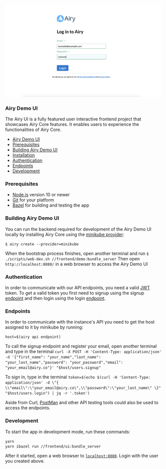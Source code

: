 <p align="center">
    <img width="850" src="../assets/airy_demo_login.png" alt="Airy Login" />
    </a>
</p>

### Airy Demo UI

The Airy UI is a fully featured user interactive frontend project that showcases Airy Core features. It enables users to experience the functionalities of Airy Core.

- [Airy Demo UI](#airy-demo-ui)
- [Prerequisites](#prerequisites)
- [Building Airy Demo UI](#building-airy-demo-ui)
- [Installation](#installation)
- [Authentication](#authentication)
- [Endpoints](#endpoints)
- [Development](#development)

### Prerequisites

- [Node.js](https://nodejs.org/) version 10 or newer
- [Git](https://www.atlassian.com/git/tutorials/install-git/) for your platform
- [Bazel](https://docs.bazel.build/versions/3.7.0/install.html) for building and testing the app

### Building Airy Demo UI

You can run the backend required for development of the Airy Demo UI locally by installing Airy Core using the
[minikube provider](/docs/docs/getting-started/installation/minikube.md):

```
$ airy create --provider=minikube
```

When the bootstrap process finishes, open another terminal and run `$ ./scripts/web-dev.sh //frontend/demo:bundle_server`
Then open `http://localhost:8080/` in a web browser to access the Airy Demo UI

### Authentication

In order to communicate with our API endpoints, you need a valid [JWT](https://jwt.io/) token. To get a valid token you first need to signup using the signup [endpoint](#endpoints) and then login using the login [endpoint](#endpoints).

### Endpoints

In order to communicate with the instance's API you need to get the host assigned to it by minikube by running:

```
host=$(airy api endpoint)
```

To call the signup endpoint and register your email, open another terminal and type in the terminal `curl -X POST -H 'Content-Type: application/json' -d '{"first_name": "your_name","last_name": "your_last_name","password": "your_password","email": "your_email@airy.co"}' "$host/users.signup"`

To sign in, type in the terminal `token=$(echo $(curl -H 'Content-Type: application/json' -d \"{ \\"email\":\"your_email@airy.co\",\\"password\":\"your_last_name\" \}" "$host/users.login") | jq -r '.token')`

Aside from Curl, [PostMan](https://www.postman.com/downloads/) and other API testing tools could also be used to access the endpoints.

### Development

To start the app in development mode, run these commands:

```
yarn
yarn ibazel run //frontend/ui:bundle_server
```

After it started, open a web browser to [`localhost:8080`](http://localhost:8080). Login with the user you created above.

